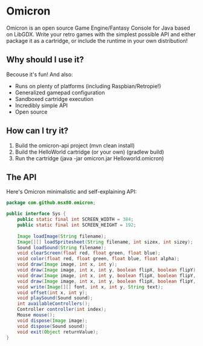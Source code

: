 Omicron
======
Omicron is an open source Game Engine/Fantasy Console for Java based on LibGDX. Write your retro games with the simplest possible API and either package it as a cartridge, or include the runtime in your own distribution!

Why should I use it?
--------------------

Becouse it's fun! And also:

- Runs on plenty of platforms (including Raspbian/Retropie!)
- Generalized gamepad configuration
- Sandboxed cartridge execution
- Incredibly simple API
- Open source

How can I try it?
-----------------

1. Build the omicron-api project (mvn clean install)
2. Build the HelloWorld cartridge (or your own) (gradlew build)
3. Run the cartridge (java -jar omicron.jar Helloworld.omicron)

The API
-------

Here's Omicron minimalistic and self-explaining API:

```java
package com.github.msx80.omicron;

public interface Sys {
	public static final int SCREEN_WIDTH = 384;
	public static final int SCREEN_HEIGHT = 192;
	
	Image loadImage(String filename);
	Image[][] loadSpritesheet(String filename, int sizex, int sizey);
	Sound loadSound(String filename);
	void clearScreen(float red, float green, float blue);
	void color(float red, float green, float blue, float alpha);
	void draw(Image image, int x, int y);
	void draw(Image image, int x, int y, boolean flipX, boolean flipY);
	void draw(Image image, int x, int y, boolean flipX, boolean flipY, int width, int height);
	void draw(Image image, int x, int y, boolean flipX, boolean flipY, int width, int height, int angle);
	void write(Image[][] font, int x, int y, String text);
	void offset(int x, int y);
	void playSound(Sound sound);
	int availableControllers();
	Controller controller(int index);
	Mouse mouse();
	void dispose(Image image);
	void dispose(Sound sound);
	void exit(Object returnValue);
}
```
